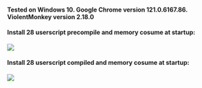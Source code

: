 #### Tested on Windows 10. Google Chrome version 121.0.6167.86. ViolentMonkey version 2.18.0

#### Install 28 userscript precompile and memory cosume at startup:

![](https://raw.githubusercontent.com/FiorenMas/Userscripts/main/docs/images/pre-memory.png)

#### Install 28 userscript compiled and memory cosume at startup:

![](https://raw.githubusercontent.com/FiorenMas/Userscripts/main/docs/images/complied-memory.png)